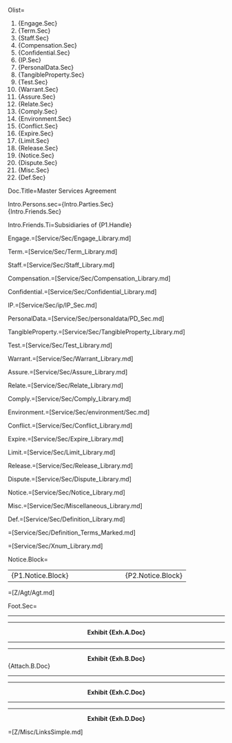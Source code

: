 Olist=<ol><li>{Engage.Sec}</li><li>{Term.Sec}</li><li>{Staff.Sec}</li><li>{Compensation.Sec}</li><li>{Confidential.Sec}</li><li>{IP.Sec}</li><li>{PersonalData.Sec}</li><li>{TangibleProperty.Sec}</li><li>{Test.Sec}</li><li>{Warrant.Sec}</li><li>{Assure.Sec}</li><li>{Relate.Sec}</li><li>{Comply.Sec}</li><li>{Environment.Sec}</li><li>{Conflict.Sec}</li><li>{Expire.Sec}</li><li>{Limit.Sec}</li><li>{Release.Sec}</li><li>{Notice.Sec}</li><li>{Dispute.Sec}</li><li>{Misc.Sec}</li><li>{Def.Sec}</li></ol>

Doc.Title=Master Services Agreement

Intro.Persons.sec={Intro.Parties.Sec}<br>{Intro.Friends.Sec}

Intro.Friends.Ti=Subsidiaries of {P1.Handle}

Engage.=[Service/Sec/Engage_Library.md]

Term.=[Service/Sec/Term_Library.md]

Staff.=[Service/Sec/Staff_Library.md]

Compensation.=[Service/Sec/Compensation_Library.md]

Confidential.=[Service/Sec/Confidential_Library.md]

IP.=[Service/Sec/ip/IP_Sec.md]

PersonalData.=[Service/Sec/personaldata/PD_Sec.md]

TangibleProperty.=[Service/Sec/TangibleProperty_Library.md]

Test.=[Service/Sec/Test_Library.md]

Warrant.=[Service/Sec/Warrant_Library.md]

Assure.=[Service/Sec/Assure_Library.md]

Relate.=[Service/Sec/Relate_Library.md]

Comply.=[Service/Sec/Comply_Library.md]

Environment.=[Service/Sec/environment/Sec.md]

Conflict.=[Service/Sec/Conflict_Library.md]

Expire.=[Service/Sec/Expire_Library.md]

Limit.=[Service/Sec/Limit_Library.md]

Release.=[Service/Sec/Release_Library.md]

Dispute.=[Service/Sec/Dispute_Library.md]

Notice.=[Service/Sec/Notice_Library.md]

Misc.=[Service/Sec/Miscellaneous_Library.md]

Def.=[Service/Sec/Definition_Library.md]

=[Service/Sec/Definition_Terms_Marked.md]

=[Service/Sec/Xnum_Library.md]

Notice.Block=<table><tbody><tr><td>{P1.Notice.Block}</td><td width="100"></td><td>{P2.Notice.Block}</td> </tr></tbody></table>

=[Z/Agt/Agt.md]

Foot.Sec=<hr><hr><center><b>Exhibit {Exh.A.Doc}</b></center><hr><hr><center><b>Exhibit {Exh.B.Doc}</b></center>{Attach.B.Doc}<hr><hr><center><b>Exhibit {Exh.C.Doc}</b></center><hr><hr><center><b>Exhibit {Exh.D.Doc}</b></center> 

=[Z/Misc/LinksSimple.md]